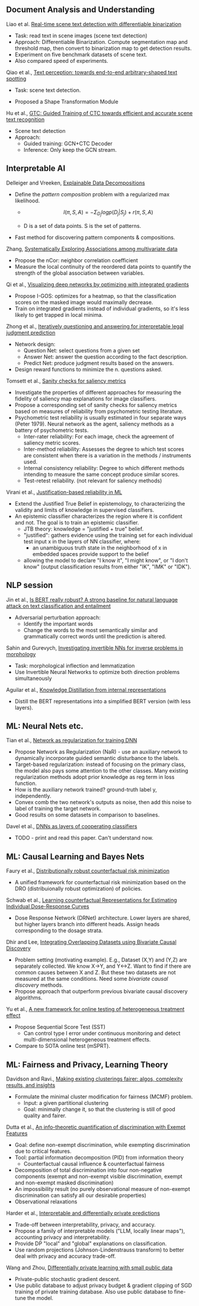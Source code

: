 ##  Document Analysis and Understanding

Liao et al. [Real-time scene text detection with differentiable binarization](http://aaai.org/Papers/AAAI/2020GB/AAAI-LiaoM.578.pdf)

- Task: read text in scene images (scene text detection)
- Approach: Differentiable Binarization. Compute segmentation map and threshold map, then convert to binarization map to get detection results.
- Experiment on five benchmark datasets of scene text. 
- Also compared speed of experiments.

Qiao et al., [Text perception: towards end-to-end arbitrary-shaped text spotting](http://aaai.org/Papers/AAAI/2020GB/AAAI-QiaoL.893.pdf)

- Task: scene text detection.

- Proposed a Shape Transformation Module

Hu et al., [GTC: Guided Training of CTC towards efficient and accurate scene text recognition](http://aaai.org/Papers/AAAI/2020GB/AAAI-HuW.7838.pdf)

- Scene text detection
- Approach:
  - Guided training: GCN+CTC Decoder
  - Inference: Only keep the GCN stream.



## Interpretable AI

Delleiger and Vreeken, [Explainable Data Decompositions](http://aaai.org/Papers/AAAI/2020GB/AAAI-DalleigerS.8171.pdf)

- Define the *pattern composition* problem with a regularized max likelihood.

  - $$
    l(\pi, S, A) = -\Sigma_{D_j} log p(D_j | S_j) + r(\pi, S, A)
    $$

  - D is a set of data points. S is the set of patterns.

- Fast method for discovering pattern components & compositions.

Zhang, [Systematically Exploring Associations among multivariate data](http://aaai.org/Papers/AAAI/2020GB/AAAI-ZhangL.1830.pdf)

- Propose the nCor: neighbor correlation coefficient
- Measure the local continuity of the reordered data points to quantify the strength of the global association between variables.

Qi et al., [Visualizing deep networks by optimizing with integrated gradients](http://aaai.org/Papers/AAAI/2020GB/AAAI-QiZ.4029.pdf)

- Propose I-GOS: optimizes for a heatmap, so that the classification scores on the masked image would maximally decrease.
- Train on integrated gradients instead of individual gradients, so it's less likely to get trapped in local minima.

Zhong et al., [Iteratively questioning and answering for interpretable legal judgment prediction](http://aaai.org/Papers/AAAI/2020GB/AAAI-ZhongH.7101.pdf)

- Network design:
  - Question Net: select questions from a given set
  - Answer Net: answer the question according to the fact description.
  - Predict Net: produce judgment results based on the answers.
- Design reward functions to minimize the n. questions asked.

Tomsett et al., [Sanity checks for saliency metrics](http://aaai.org/Papers/AAAI/2020GB/AAAI-TomsettR.8794.pdf)

- Investigate the properties of different approaches for measuring the fidelity of saliency map explanations for image classifiers.
- Propose a corresponding set of sanity checks for saliency metrics based on measures of reliability from psychometric testing literature.
- Psychometric test reliability is usually estimated in four separate ways (Peter 1979). Neural network as the agent, saliency methods as a battery of psychometric tests.
  - Inter-rater reliability: For each image, check the agreement of saliency metric scores.
  - Inter-method reliability: Assesses the degree to which test scores are consistent when there is a variation in the methods / instruments used.
  - Internal consistency reliability: Degree to which different methods intending to measure the same concept produce similar scores.
  - Test-retest reliability. (not relevant for saliency methods)

Virani et al., [Justification-based reliability in ML](http://aaai.org/Papers/AAAI/2020GB/AAAI-ViraniN.9085.pdf)

- Extend the Justified True Belief in epistemology, to characterizing the validity and limits of knowledge in supervised classifiers.
- An epistemic classifier characterizes the region where it is confident and not. The goal is to train an epistemic classifier.
  - JTB theory: knowledge = "justified + true" belief.
  - "justified": gathers evidence using the training set for each individual test input x in the layers of NN classifier, where:
    - an unambiguous truth state in the neighborhood of x in embedded spaces provide support to the belief 
  - allowing the model to declare "I know it", "I might know", or "I don't know" (output classification results from either "IK", "IMK" or "IDK").



## NLP session

Jin et al., [Is BERT really robust? A strong baseline for natural language attack on text classification and entailment](http://aaai.org/Papers/AAAI/2020GB/AAAI-JinD.7014.pdf)

- Adversarial perturbation approach:
  - Identify the important words
  - Change the words to the most semantically similar and grammatically correct words until the prediction is altered.

Sahin and Gurevych, [Investigating invertible NNs for inverse problems in morphology](http://aaai.org/Papers/AAAI/2020GB/AAAI-SahinG.7400.pdf) 

- Task: morphological inflection and lemmatization
- Use Invertible Neural Networks to optimize both direction problems simultaneously

Aguilar et al., [Knowledge Distillation from internal representations](http://aaai.org/Papers/AAAI/2020GB/AAAI-AguilarG.8219.pdf) 

- Distill the BERT representations into a simplified BERT version (with less layers).



## ML: Neural Nets etc. 

Tian et al., [Network as regularization for training DNN](http://aaai.org/Papers/AAAI/2020GB/AAAI-TianK.8084.pdf) 

- Propose Network as Regularization (NaR) - use an auxiliary network to dynamically incorporate guided semantic disturbance to the labels.
- Target-based regularization: instead of focusing on the primary class, the model also pays some attention to the other classes. Many existing regularization methods adopt prior knowledge as reg term in loss function.
- How is the auxiliary network trained? ground-truth label y, independently.
- Convex comb the two network's outputs as noise, then add this noise to label of training the target network.
- Good results on some datasets in comparison to baselines. 

Davel et al., [DNNs as layers of cooperating classifiers](http://aaai.org/Papers/AAAI/2020GB/AAAI-DavelM.8198.pdf)

- TODO - print and read this paper. Can't understand now.



## ML: Causal Learning and Bayes Nets

Faury et al., [Distributionally robust counterfactual risk minimization](http://aaai.org/Papers/AAAI/2020GB/AAAI-FauryL.3429.pdf)

- A unified framework for counterfactual risk minimization based on the DRO (distribuionally robust optimization) of policies.

Schwab et al., [Learning counterfactual Representations for Estimating Individual Dose-Response Curves](http://aaai.org/Papers/AAAI/2020GB/AAAI-SchwabP.4296.pdf)

- Dose Response Network (DRNet) architecture. Lower layers are shared, but higher layers branch into different heads.  Assign heads corresponding to the dosage strata.

Dhir and Lee, [Integrating Overlapping Datasets using Bivariate Causal Discovery](http://aaai.org/Papers/AAAI/2020GB/AAAI-DhirA.5855.pdf)

- Problem setting (motivating example). E.g., Dataset (X,Y) and (Y,Z) are separately collected. We know X->Y, and Y<->Z. Want to find if there are common causes between X and Z. But these two datasets are not measured at the same conditions. Need some *bivariate causal discovery* methods.
- Propose approach that outperform previous bivariate causal discovery algorithms.

Yu et al., [A new framework for online testing of heterogeneous treatment effect](http://aaai.org/Papers/AAAI/2020GB/AAAI-YuM.6025.pdf)

- Propose Sequential Score Test (SST)
  - Can control type I error under continuous monitoring and detect multi-dimensional heterogeneous treatment effects.
- Compare to SOTA online test (mSPRT).



## ML: Fairness and Privacy, Learning Theory

Davidson and Ravi., [Making existing clusterings fairer: algos, complexity results, and insights](http://aaai.org/Papers/AAAI/2020GB/AAAI-DavidsonI.5319.pdf)

- Formulate the minimal cluster modification for fairness (MCMF) problem.
  - Input: a given partitional clustering
  - Goal: minimally change it, so that the clustering is still of good quality and fairer.

Dutta et al., [An info-theoretic quantification of discrimination with Exempt Features](http://aaai.org/Papers/AAAI/2020GB/AAAI-DuttaS.9451.pdf)

- Goal: define non-exempt discrimination, while exempting discrimination due to critical features.
- Tool: partial information decomposition (PID) from information theory
  - Counterfactual causal influence & counterfactual fairness
- Decomposition of total discrimination into four non-negative components (exempt and non-exempt visible discrimination, exempt and non-exempt masked discrimination)
- An impossibility result (no purely observational measure of non-exempt discrimination can satisfy all our desirable properties)
- Observational relaxations

Harder et al., [Interpretable and differentially private predictions](http://aaai.org/Papers/AAAI/2020GB/AAAI-HarderF.3435.pdf)

- Trade-off between interpretability, privacy, and accuracy.
- Propose a family of interpretable models ("LLM, locally linear maps"), accounting privacy and interpretability.
- Provide DP "local" and "global" explanations on classification.
- Use random projections (Johnson-Lindenstrauss transform) to better deal with privacy and accuracy trade-off.

Wang and Zhou, [Differentially private learning with small public data](http://aaai.org/Papers/AAAI/2020GB/AAAI-WangJ.9491.pdf)

- Private-public stochastic gradient descent.
- Use public database to adjust privacy budget & gradient clipping of SGD training of private training database. Also use public database to fine-tune the model.